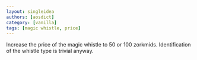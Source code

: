 ```yaml
---
layout: singleidea
authors: [aosdict]
category: [vanilla]
tags: [magic whistle, price]
---
```

Increase the price of the magic whistle to 50 or 100 zorkmids. Identification of the whistle type is trivial anyway.
